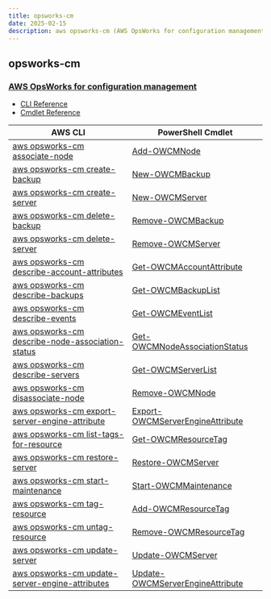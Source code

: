 ```yaml
---
title: opsworks-cm
date: 2025-02-15
description: aws opsworks-cm (AWS OpsWorks for configuration management) command/cmdlet list.
---
```


## opsworks-cm

### [AWS OpsWorks for configuration management](https://aws.amazon.com/opsworks/)

* [CLI Reference](https://awscli.amazonaws.com/v2/documentation/api/latest/reference/opsworks-cm/index.html)
* [Cmdlet Reference](https://docs.aws.amazon.com/powershell/latest/reference/items/AWS_OpsWorksCM_cmdlets.html)

|AWS CLI|PowerShell Cmdlet|
|----|----|
|[aws opsworks-cm associate-node](https://awscli.amazonaws.com/v2/documentation/api/latest/reference/opsworks-cm/associate-node.html)|[Add-OWCMNode](https://docs.aws.amazon.com/powershell/latest/reference/items/Add-OWCMNode.html)|
|[aws opsworks-cm create-backup](https://awscli.amazonaws.com/v2/documentation/api/latest/reference/opsworks-cm/create-backup.html)|[New-OWCMBackup](https://docs.aws.amazon.com/powershell/latest/reference/items/New-OWCMBackup.html)|
|[aws opsworks-cm create-server](https://awscli.amazonaws.com/v2/documentation/api/latest/reference/opsworks-cm/create-server.html)|[New-OWCMServer](https://docs.aws.amazon.com/powershell/latest/reference/items/New-OWCMServer.html)|
|[aws opsworks-cm delete-backup](https://awscli.amazonaws.com/v2/documentation/api/latest/reference/opsworks-cm/delete-backup.html)|[Remove-OWCMBackup](https://docs.aws.amazon.com/powershell/latest/reference/items/Remove-OWCMBackup.html)|
|[aws opsworks-cm delete-server](https://awscli.amazonaws.com/v2/documentation/api/latest/reference/opsworks-cm/delete-server.html)|[Remove-OWCMServer](https://docs.aws.amazon.com/powershell/latest/reference/items/Remove-OWCMServer.html)|
|[aws opsworks-cm describe-account-attributes](https://awscli.amazonaws.com/v2/documentation/api/latest/reference/opsworks-cm/describe-account-attributes.html)|[Get-OWCMAccountAttribute](https://docs.aws.amazon.com/powershell/latest/reference/items/Get-OWCMAccountAttribute.html)|
|[aws opsworks-cm describe-backups](https://awscli.amazonaws.com/v2/documentation/api/latest/reference/opsworks-cm/describe-backups.html)|[Get-OWCMBackupList](https://docs.aws.amazon.com/powershell/latest/reference/items/Get-OWCMBackupList.html)|
|[aws opsworks-cm describe-events](https://awscli.amazonaws.com/v2/documentation/api/latest/reference/opsworks-cm/describe-events.html)|[Get-OWCMEventList](https://docs.aws.amazon.com/powershell/latest/reference/items/Get-OWCMEventList.html)|
|[aws opsworks-cm describe-node-association-status](https://awscli.amazonaws.com/v2/documentation/api/latest/reference/opsworks-cm/describe-node-association-status.html)|[Get-OWCMNodeAssociationStatus](https://docs.aws.amazon.com/powershell/latest/reference/items/Get-OWCMNodeAssociationStatus.html)|
|[aws opsworks-cm describe-servers](https://awscli.amazonaws.com/v2/documentation/api/latest/reference/opsworks-cm/describe-servers.html)|[Get-OWCMServerList](https://docs.aws.amazon.com/powershell/latest/reference/items/Get-OWCMServerList.html)|
|[aws opsworks-cm disassociate-node](https://awscli.amazonaws.com/v2/documentation/api/latest/reference/opsworks-cm/disassociate-node.html)|[Remove-OWCMNode](https://docs.aws.amazon.com/powershell/latest/reference/items/Remove-OWCMNode.html)|
|[aws opsworks-cm export-server-engine-attribute](https://awscli.amazonaws.com/v2/documentation/api/latest/reference/opsworks-cm/export-server-engine-attribute.html)|[Export-OWCMServerEngineAttribute](https://docs.aws.amazon.com/powershell/latest/reference/items/Export-OWCMServerEngineAttribute.html)|
|[aws opsworks-cm list-tags-for-resource](https://awscli.amazonaws.com/v2/documentation/api/latest/reference/opsworks-cm/list-tags-for-resource.html)|[Get-OWCMResourceTag](https://docs.aws.amazon.com/powershell/latest/reference/items/Get-OWCMResourceTag.html)|
|[aws opsworks-cm restore-server](https://awscli.amazonaws.com/v2/documentation/api/latest/reference/opsworks-cm/restore-server.html)|[Restore-OWCMServer](https://docs.aws.amazon.com/powershell/latest/reference/items/Restore-OWCMServer.html)|
|[aws opsworks-cm start-maintenance](https://awscli.amazonaws.com/v2/documentation/api/latest/reference/opsworks-cm/start-maintenance.html)|[Start-OWCMMaintenance](https://docs.aws.amazon.com/powershell/latest/reference/items/Start-OWCMMaintenance.html)|
|[aws opsworks-cm tag-resource](https://awscli.amazonaws.com/v2/documentation/api/latest/reference/opsworks-cm/tag-resource.html)|[Add-OWCMResourceTag](https://docs.aws.amazon.com/powershell/latest/reference/items/Add-OWCMResourceTag.html)|
|[aws opsworks-cm untag-resource](https://awscli.amazonaws.com/v2/documentation/api/latest/reference/opsworks-cm/untag-resource.html)|[Remove-OWCMResourceTag](https://docs.aws.amazon.com/powershell/latest/reference/items/Remove-OWCMResourceTag.html)|
|[aws opsworks-cm update-server](https://awscli.amazonaws.com/v2/documentation/api/latest/reference/opsworks-cm/update-server.html)|[Update-OWCMServer](https://docs.aws.amazon.com/powershell/latest/reference/items/Update-OWCMServer.html)|
|[aws opsworks-cm update-server-engine-attributes](https://awscli.amazonaws.com/v2/documentation/api/latest/reference/opsworks-cm/update-server-engine-attributes.html)|[Update-OWCMServerEngineAttribute](https://docs.aws.amazon.com/powershell/latest/reference/items/Update-OWCMServerEngineAttribute.html)|

